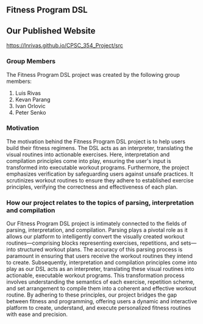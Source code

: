 ## Fitness Program DSL

## Our Published Website
https://lnrivas.github.io/CPSC_354_Project/src


### Group Members
The Fitness Program DSL project was created by the following group members:
1. Luis Rivas
2. Kevan Parang
3. Ivan Orlovic
4. Peter Senko

### Motivation
The motivation behind the Fitness Program DSL project is to help users build their fitness regimens. The DSL acts as an interpreter, translating the visual routines into actionable exercises. Here, interpretation and compilation principles come into play, ensuring the user's input is transformed into executable workout programs. Furthermore, the project emphasizes verification by safeguarding users against unsafe practices. It scrutinizes workout routines to ensure they adhere to established exercise principles, verifying the correctness and effectiveness of each plan.

### How our project relates to the topics of parsing, interpretation and compilation
Our Fitness Program DSL project is intimately connected to the fields of parsing, interpretation, and compilation. Parsing plays a pivotal role as it allows our platform to intelligently convert the visually created workout routines—comprising blocks representing exercises, repetitions, and sets—into structured workout plans. The accuracy of this parsing process is paramount in ensuring that users receive the workout routines they intend to create. Subsequently, interpretation and compilation principles come into play as our DSL acts as an interpreter, translating these visual routines into actionable, executable workout programs. This transformation process involves understanding the semantics of each exercise, repetition scheme, and set arrangement to compile them into a coherent and effective workout routine. By adhering to these principles, our project bridges the gap between fitness and programming, offering users a dynamic and interactive platform to create, understand, and execute personalized fitness routines with ease and precision.
